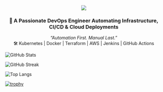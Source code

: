 <h1 align="center">
  <img 
    src="https://readme-typing-svg.herokuapp.com/?font=Righteous&size=40&center=true&vCenter=true&width=1000&height=70&duration=4000&lines=Hello+There!+👋;+I'm+Rajendra!;+A+DevOps+and+Fullstack+Engineer!" 
    style="max-width: 100%; height: auto;" 
  />
</h1>


<h3 align="center">
🚀 A Passionate DevOps Engineer Automating Infrastructure, CI/CD & Cloud Deployments
</h3>

<p align="center">
   <em>“Automation First. Manual Last.”</em> <br>
   🛠️ Kubernetes | Docker | Terraform | AWS | Jenkins | GitHub Actions
</p>


![GitHub Stats](https://github-readme-stats.vercel.app/api?username=rajendrakmr&theme=chartreuse-dark&hide_border=true&include_all_commits=true&count_private=true)

![GitHub Streak](https://github-readme-streak-stats.herokuapp.com/?user=rajendrakmr&theme=chartreuse-dark&hide_border=true)

![Top Langs](https://github-readme-stats.vercel.app/api/top-langs/?username=rajendrakmr&theme=chartreuse-dark&hide_border=true&include_all_commits=true&count_private=true&layout=compact)

[![trophy](https://github-profile-trophy.vercel.app/?username=rajendrakmr)](https://github.com/ryo-ma/github-profile-trophy)

 
 
